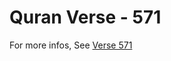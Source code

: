 # Quran Verse - 571 

For more infos, See [Verse 571](https://www.quranbookk.com/quran/search?q=571)